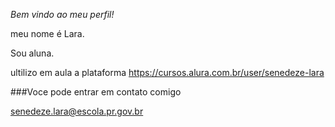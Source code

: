 *Bem vindo ao meu perfil!*

meu nome é Lara.

Sou aluna.

ultilizo em aula a plataforma https://cursos.alura.com.br/user/senedeze-lara

###Voce pode entrar em contato comigo

senedeze.lara@escola.pr.gov.br

[](https://media1.tenor.com/m/uyrB9E4GThcAAAAd/cat-kitten.gif)
